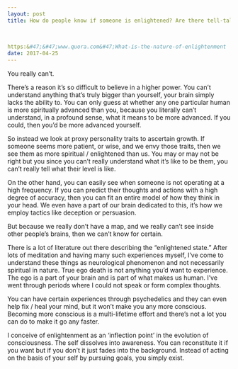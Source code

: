 ```yaml
---
layout: post
title: How do people know if someone is enlightened? Are there tell-tale signs? Are there things to be wary of? Would it be possible to identify this via neuroscience means?
    
        
    
https:&#47;&#47;www.quora.com&#47;What-is-the-nature-of-enlightenment
date: 2017-04-25
---
```


<p>You really can’t.</p><p>There’s a reason it’s so difficult to believe in a higher power. You can’t understand anything that’s truly bigger than yourself, your brain simply lacks the ability to. You can only guess at whether any one particular human is more spiritually advanced than you, because you literally can’t understand, in a profound sense, what it means to be more advanced. If you could, then you’d be more advanced yourself.</p><p>So instead we look at proxy personality traits to ascertain growth. If someone seems more patient, or wise, and we envy those traits, then we see them as more spiritual / enlightened than us. You may or may not be right but you since you can’t really understand what it’s like to be them, you can’t really tell what their level is like.</p><p>On the other hand, you can easily see when someone is not operating at a high frequency. If you can predict their thoughts and actions with a high degree of accuracy, then you can fit an entire model of how they think in your head. We even have a part of our brain dedicated to this, it’s how we employ tactics like deception or persuasion.</p><p>But because we really don’t have a map, and we really can’t see inside other people’s brains, then we can’t know for certain.</p><p>There is a lot of literature out there describing the “enlightened state.” After lots of meditation and having many such experiences myself, I’ve come to understand these things as neurological phenomenon and not necessarily spiritual in nature. True ego death is not anything you’d want to experience. The ego is a part of your brain and is part of what makes us human. I’ve went through periods where I could not speak or form complex thoughts.</p><p>You can have certain experiences through psychedelics and they can even help fix / heal your mind, but it won’t make you any more conscious. Becoming more conscious is a multi-lifetime effort and there’s not a lot you can do to make it go any faster.</p><p>I conceive of enlightenment as an ‘inflection point’ in the evolution of consciousness. The self dissolves into awareness. You can reconstitute it if you want but if you don’t it just fades into the background. Instead of acting on the basis of your self by pursuing goals, you simply exist.</p>
